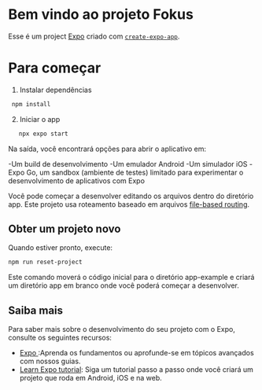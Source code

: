 # Bem vindo ao projeto Fokus

Esse é um project [Expo](https://expo.dev) criado com [`create-expo-app`](https://www.npmjs.com/package/create-expo-app).

# Para começar

1. Instalar dependências

 ```bash
  npm install
  ```

2. Iniciar o app

```bash
   npx expo start
   ```

Na saída, você encontrará opções para abrir o aplicativo em:

 -Um build de desenvolvimento
 -Um emulador Android
 -Um simulador iOS
 -Expo Go, um sandbox (ambiente de testes) limitado para experimentar o desenvolvimento de aplicativos com Expo

 Você pode começar a desenvolver editando os arquivos dentro do diretório app. Este projeto usa roteamento baseado em arquivos [file-based routing](https://docs.expo.dev/router/introduction).

 ## Obter um projeto novo

 Quando estiver pronto, execute:

 ```bash
npm run reset-project
```

Este comando moverá o código inicial para o diretório app-example e criará um diretório app em branco onde você poderá começar a desenvolver.

## Saiba mais

Para saber mais sobre o desenvolvimento do seu projeto com o Expo, consulte os seguintes recursos:

- [Expo ](https://docs.expo.dev/) :Aprenda os fundamentos ou aprofunde-se em tópicos avançados com nossos guias.
- [Learn Expo tutorial](https://docs.expo.dev/tutorial/introduction/): Siga um tutorial passo a passo onde você criará um projeto que roda em Android, iOS e na web.
    
